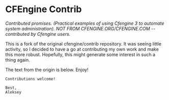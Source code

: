 # CFEngine Contrib

*Contributed promises. (Practical examples of using Cfengine 3 to automate
system administration). NOT FROM CFENGINE.ORG/CFENGINE.COM -- contributed by
Cfengine users.*

This is a fork of the original cfengine/contrib repository. It was seeing
little activity, so I decided to have a go at contributing my own work and make
this more robust. Hopefully, this might generate some interest in such a thing
again.

The text from the origin is below. Enjoy!

```
Contributions welcome!  

Best,
Aleksey
```
